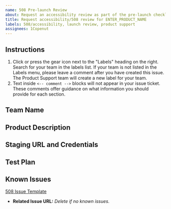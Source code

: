 ```yaml
---
name: 508 Pre-launch Review
about: Request an accessibility review as part of the pre-launch checklist
title: Request accessibility/508 review for ENTER_PRODUCT_NAME
labels: 508/accessibility, launch review, product support
assignees: 1Copenut
---
```


## Instructions

1. Click or press the gear icon next to the "Labels" heading on the right. Search for your team in the labels list. If your team is not listed in the Labels menu, please leave a comment after you have created this issue. The Product Support team will create a new label for your team.
2. Text inside `<-- comment -->` blocks will not appear in your issue ticket. These comments offer guidance on what information you should provide for each section.

## Team Name

<!-- Add your team name on the next line -->

## Product Description

<!-- Provide a high-level description of the product and functionality you would
like reviewed on the next line -->

## Staging URL and Credentials

<!-- Include a staging URL, and any test user accounts, credentials, or custom settings on the next line -->

## Test Plan

<!-- Please provide a URL to your test plan or attach a document at the bottom of this request. The test plan should include URLs to test, test user accounts and credentials (if necessary) and configuration or custom settings. -->

## Known Issues

<!-- Known issues should be captured in Github using the link below. This will
make the pre-launch audit go quicker. Add your team and product as labels, and provide
the name of a primary contact. Copy and paste any known issue URLs below this comment for visibility. -->

[508 Issue Template](https://github.com/department-of-veterans-affairs/va.gov-team/issues/new?assignees=&labels=508%2FAccessibility&template=508-issue.md&title=)

- **Related Issue URL:** _Delete if no known issues._
